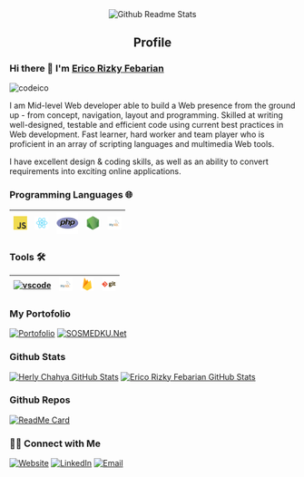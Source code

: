 <p align="center">
 <img width="100px" src="https://res.cloudinary.com/anuraghazra/image/upload/v1594908242/logo_ccswme.svg" align="center" alt="Github Readme Stats" />
 <h2 align="center">Profile</h2>
</p>

### Hi there 👋 I'm [Erico Rizky Febarian](http://bangcode.my.id)

<img src="https://komarev.com/ghpvc/?username=codeico" alt="codeico" />

<div>
 <p>
I am Mid-level Web developer able to build a Web presence from the ground up - from concept, navigation, layout and programming. Skilled at writing well-designed, testable and efficient code using current best practices in Web development. Fast learner, hard worker and team player who is proficient in an array of scripting languages and multimedia Web tools.

I have excellent design & coding skills, as well as an ability to convert requirements into exciting online applications.
</p>
</div>

### Programming Languages 🌐

| [<img src="https://raw.githubusercontent.com/github/explore/80688e429a7d4ef2fca1e82350fe8e3517d3494d/topics/javascript/javascript.png" alt="jQuery" width="24">](https://jquery.com/) | [<img src="https://raw.githubusercontent.com/github/explore/80688e429a7d4ef2fca1e82350fe8e3517d3494d/topics/react/react.png" alt="React" width="24">](https://reactjs.org/) | [<img src="https://raw.githubusercontent.com/github/explore/80688e429a7d4ef2fca1e82350fe8e3517d3494d/topics/php/php.png" alt="php" width="38">](https://php.net/) | [<img src="https://raw.githubusercontent.com/github/explore/80688e429a7d4ef2fca1e82350fe8e3517d3494d/topics/nodejs/nodejs.png" alt="Ruby" width="24">](https://nodejs.org/) | [<img src="https://raw.githubusercontent.com/github/explore/80688e429a7d4ef2fca1e82350fe8e3517d3494d/topics/mysql/mysql.png" alt="MySql" width="24">](https://www.mysql.com/)
|---|---|---|---|---|
 
### Tools 🛠️

| [<img src="https://upload.wikimedia.org/wikipedia/commons/thumb/2/2d/Visual_Studio_Code_1.18_icon.svg/1200px-Visual_Studio_Code_1.18_icon.svg.png" alt="vscode" width="24">](https://code.visualstudio.com/) | [<img src="https://raw.githubusercontent.com/github/explore/80688e429a7d4ef2fca1e82350fe8e3517d3494d/topics/mysql/mysql.png" alt="mysql" width="24">](https://www.mysql.com/) |  [<img src="https://raw.githubusercontent.com/github/explore/80688e429a7d4ef2fca1e82350fe8e3517d3494d/topics/firebase/firebase.png" alt="firebase" width="24">](https://firebase.google.com/) | [<img src="https://raw.githubusercontent.com/github/explore/80688e429a7d4ef2fca1e82350fe8e3517d3494d/topics/git/git.png" alt="Git" width="24">](https://git-scm.com/) 
|---|---|---|---|

### My Portofolio

<p align="left">
<a href="https://www.bangcode.my.id" target="_blank"><img alt="Portofolio" src="https://img.shields.io/badge/Website-www.bangcode.my.id-red?style=flat&logo=google-chrome"></a>
<a href="https://www.sosmedku.net" target="_blank"><img alt="SOSMEDKU.Net" src="https://img.shields.io/badge/Website-www.sosmedku.net-blue?style=flat&logo=google-chrome"></a>
</p>

### Github Stats

[![Herly Chahya GitHub Stats](https://github-readme-stats.vercel.app/api/top-langs/?username=codeico&layout=compact&hide=html)](https://github.com/codeico) [![Erico Rizky Febarian GitHub Stats](https://github-readme-stats.vercel.app/api?username=codeico&show_icons=true&count_private=true)](https://github.com/codeico)

### Github Repos

[![ReadMe Card](https://github-readme-stats.vercel.app/api/pin/?username=codeico&repo=portofolio&show_owner=true)](https://github.com/codeico/portofolio)

<h3> 🤝🏻 Connect with Me </h3>

<p align="left">
<a href="https://www.bangcode.my.id" target="_blank"><img alt="Website" src="https://img.shields.io/badge/Website-www.bangcode.my.id-red?style=flat&logo=google-chrome"></a>
<a href="https://www.linkedin.com/in/bangico/" target="_blank"><img alt="LinkedIn" src="https://img.shields.io/badge/LinkedIn-@bangico-red?style=flat&logo=linkedin"></a>
<a href="mailto:bangico2002@gmail.com"><img alt="Email" src="https://img.shields.io/badge/Email-bangico2002@gmail.com-red?style=flat&logo=gmail"></a>
</p>
